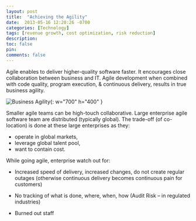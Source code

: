 ```yaml
---
layout: post
title:  "Achieving the Agility"
date:  2013-05-16 12:20:26 -0700
categories: [Technology]
tags: [revenue growth, cost optimization, risk reduction]
description: 
toc: false
pin: 
comments: false
---
```


Agile enables to deliver higher-quality software faster. It encourages close collaboration between business and IT. Agile development when combined with code quality, program execution, & continuous delivery, results in true business agility.

![Business Agility](https://ketanhm.github.io/images/agility.png){: w="700" h="400" }

Smaller agile teams can be high-touch collaborative. Large enterprise agile software team are distributed (typically global). The trade-off (of co-location) is done at these large enterprises as they: 

- operate in global markets, 
- leverage global talent pool, 
- want to contain cost.

While going agile, enterprise watch out for:

- Increased speed of delivery, increased changes, do not create regular outages (otherwise continuous delivery becomes continuous pain for customers)

- No tracking of what is done, where, when, how (Audit Risk – in regulated industries)

- Burned out staff

